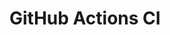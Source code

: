 # GitHub Actions CI















































































































































































































































































































































































































